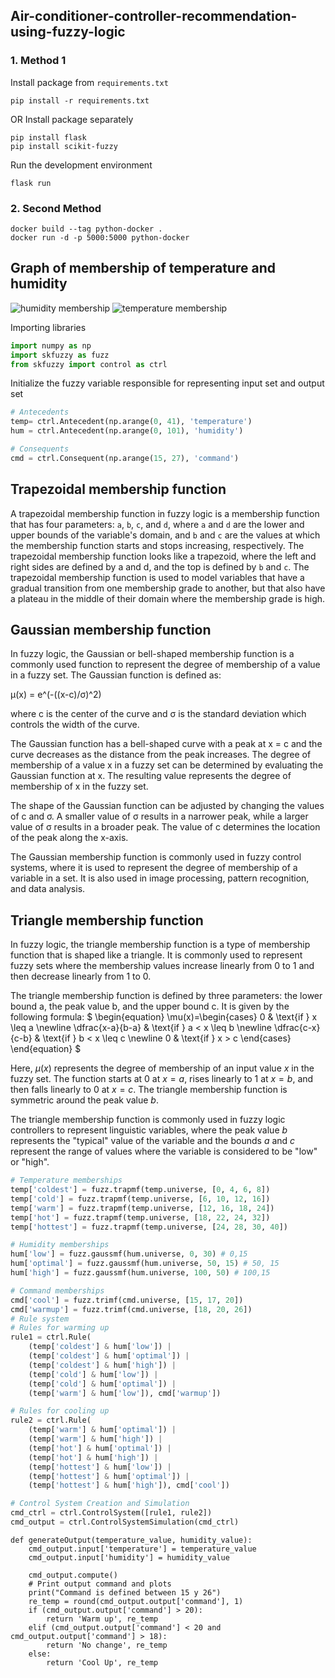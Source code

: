 ## Air-conditioner-controller-recommendation-using-fuzzy-logic
### 1. Method 1
Install package from `requirements.txt`
```
pip install -r requirements.txt
````
OR
Install package separately
```
pip install flask
pip install scikit-fuzzy
```
Run the development environment
```
flask run
```
### 2. Second Method
```
docker build --tag python-docker .
docker run -d -p 5000:5000 python-docker
```
## Graph of membership of temperature and humidity
![humidity membership](https://user-images.githubusercontent.com/45820805/219877617-8b9d089c-0f3c-42e4-8aba-abf0c3c19f2e.png)
![temperature membership](https://user-images.githubusercontent.com/45820805/219877621-a31e0f00-5baa-4335-a4e4-d0aaf3f32fde.png)

Importing libraries
```python
import numpy as np
import skfuzzy as fuzz
from skfuzzy import control as ctrl
```
Initialize the fuzzy variable responsible for representing input set and output set
```python
# Antecedents
temp= ctrl.Antecedent(np.arange(0, 41), 'temperature')
hum = ctrl.Antecedent(np.arange(0, 101), 'humidity')

# Consequents
cmd = ctrl.Consequent(np.arange(15, 27), 'command')
```
## Trapezoidal membership function
A trapezoidal membership function in fuzzy logic is a membership function that has four parameters: `a`, `b`, `c`, and `d`, where `a` and `d` are the lower and upper bounds of the variable's domain, and `b` and `c` are the values at which the membership function starts and stops increasing, respectively. The trapezoidal membership function looks like a trapezoid, where the left and right sides are defined by a and d, and the top is defined by `b` and `c`. The trapezoidal membership function is used to model variables that have a gradual transition from one membership grade to another, but that also have a plateau in the middle of their domain where the membership grade is high.

## Gaussian membership function
In fuzzy logic, the Gaussian or bell-shaped membership function is a commonly used function to represent the degree of membership of a value in a fuzzy set. The Gaussian function is defined as:

μ(x) = e^(-((x-c)/σ)^2)

where c is the center of the curve and σ is the standard deviation which controls the width of the curve.

The Gaussian function has a bell-shaped curve with a peak at x = c and the curve decreases as the distance from the peak increases. The degree of membership of a value x in a fuzzy set can be determined by evaluating the Gaussian function at x. The resulting value represents the degree of membership of x in the fuzzy set.

The shape of the Gaussian function can be adjusted by changing the values of c and σ. A smaller value of σ results in a narrower peak, while a larger value of σ results in a broader peak. The value of c determines the location of the peak along the x-axis.

The Gaussian membership function is commonly used in fuzzy control systems, where it is used to represent the degree of membership of a variable in a set. It is also used in image processing, pattern recognition, and data analysis.

## Triangle membership function
In fuzzy logic, the triangle membership function is a type of membership function that is shaped like a triangle. It is commonly used to represent fuzzy sets where the membership values increase linearly from 0 to 1 and then decrease linearly from 1 to 0.

The triangle membership function is defined by three parameters: the lower bound a, the peak value b, and the upper bound c. It is given by the following formula:
$
\begin{equation}
\mu(x)=\begin{cases}
0 & \text{if } x \leq a \newline
\dfrac{x-a}{b-a} & \text{if } a < x \leq b \newline
\dfrac{c-x}{c-b} & \text{if } b < x \leq c \newline
0 & \text{if } x > c
\end{cases}
\end{equation}
$


Here, $\mu(x)$ represents the degree of membership of an input value $x$ in the fuzzy set. The function starts at 0 at $x=a$, rises linearly to 1 at $x=b$, and then falls linearly to 0 at $x=c$. The triangle membership function is symmetric around the peak value $b$.

The triangle membership function is commonly used in fuzzy logic controllers to represent linguistic variables, where the peak value $b$ represents the "typical" value of the variable and the bounds $a$ and $c$ represent the range of values where the variable is considered to be "low" or "high".
```python
# Temperature memberships
temp['coldest'] = fuzz.trapmf(temp.universe, [0, 4, 6, 8])
temp['cold'] = fuzz.trapmf(temp.universe, [6, 10, 12, 16])
temp['warm'] = fuzz.trapmf(temp.universe, [12, 16, 18, 24])
temp['hot'] = fuzz.trapmf(temp.universe, [18, 22, 24, 32])
temp['hottest'] = fuzz.trapmf(temp.universe, [24, 28, 30, 40])

# Humidity memberships
hum['low'] = fuzz.gaussmf(hum.universe, 0, 30) # 0,15
hum['optimal'] = fuzz.gaussmf(hum.universe, 50, 15) # 50, 15
hum['high'] = fuzz.gaussmf(hum.universe, 100, 50) # 100,15

# Command memberships
cmd['cool'] = fuzz.trimf(cmd.universe, [15, 17, 20])
cmd['warmup'] = fuzz.trimf(cmd.universe, [18, 20, 26])
# Rule system
# Rules for warming up
rule1 = ctrl.Rule(
    (temp['coldest'] & hum['low']) |
    (temp['coldest'] & hum['optimal']) |
    (temp['coldest'] & hum['high']) |
    (temp['cold'] & hum['low']) |
    (temp['cold'] & hum['optimal']) |
    (temp['warm'] & hum['low']), cmd['warmup'])

# Rules for cooling up
rule2 = ctrl.Rule(
    (temp['warm'] & hum['optimal']) |
    (temp['warm'] & hum['high']) |
    (temp['hot'] & hum['optimal']) |
    (temp['hot'] & hum['high']) |
    (temp['hottest'] & hum['low']) |
    (temp['hottest'] & hum['optimal']) |
    (temp['hottest'] & hum['high']), cmd['cool'])

# Control System Creation and Simulation
cmd_ctrl = ctrl.ControlSystem([rule1, rule2])
cmd_output = ctrl.ControlSystemSimulation(cmd_ctrl)
```

```
def generateOutput(temperature_value, humidity_value):
    cmd_output.input['temperature'] = temperature_value
    cmd_output.input['humidity'] = humidity_value

    cmd_output.compute()
    # Print output command and plots
    print("Command is defined between 15 y 26")
    re_temp = round(cmd_output.output['command'], 1)
    if (cmd_output.output['command'] > 20):
        return 'Warm up', re_temp
    elif (cmd_output.output['command'] < 20 and cmd_output.output['command'] > 18):
        return 'No change', re_temp
    else:
        return 'Cool Up', re_temp
```

